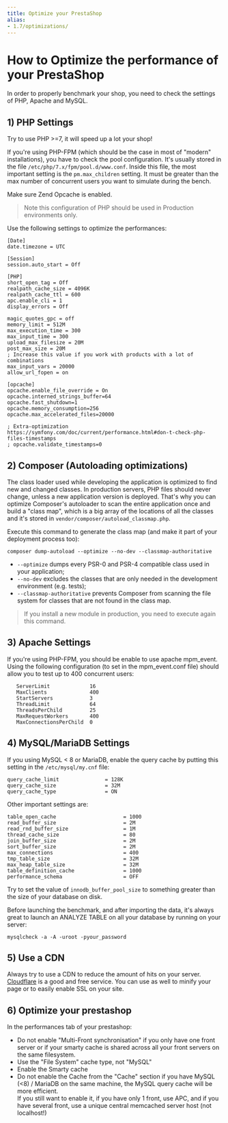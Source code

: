 ```yaml
---
title: Optimize your PrestaShop
alias:
- 1.7/optimizations/
---
```


# How to Optimize the performance of your PrestaShop

In order to properly benchmark your shop, you need to check the settings of PHP, Apache and MySQL.

## 1) PHP Settings

Try to use PHP >=7, it will speed up a lot your shop!

If you're using PHP-FPM (which should be the case in most of "modern" installations), you have to check the pool
configuration.
It's usually stored in the file ```/etc/php/7.x/fpm/pool.d/www.conf```.
Inside this file, the most important setting is the ```pm.max_children``` setting. It must be greater than the max number
of concurrent users you want to simulate during the bench.

Make sure Zend Opcache is enabled.

> Note this configuration of PHP should be used in Production environments only.

Use the following settings to optimize the performances:
```text
[Date]
date.timezone = UTC

[Session]
session.auto_start = Off

[PHP]
short_open_tag = Off
realpath_cache_size = 4096K
realpath_cache_ttl = 600
apc.enable_cli = 1
display_errors = Off

magic_quotes_gpc = off
memory_limit = 512M
max_execution_time = 300
max_input_time = 300
upload_max_filesize = 20M
post_max_size = 20M
; Increase this value if you work with products with a lot of combinations
max_input_vars = 20000
allow_url_fopen = on

[opcache]
opcache.enable_file_override = On
opcache.interned_strings_buffer=64
opcache.fast_shutdown=1
opcache.memory_consumption=256
opcache.max_accelerated_files=20000

; Extra-optimization https://symfony.com/doc/current/performance.html#don-t-check-php-files-timestamps
; opcache.validate_timestamps=0
```

## 2) Composer (Autoloading optimizations)

The class loader used while developing the application is optimized to find new and changed classes. In production servers, PHP files should never change, unless a new application version is deployed. That's why you can optimize Composer's autoloader to scan the entire application once and build a "class map", which is a big array of the locations of all the classes and it's stored in `vendor/composer/autoload_classmap.php`.

Execute this command to generate the class map (and make it part of your deployment process too):

```text
composer dump-autoload --optimize --no-dev --classmap-authoritative
```

* `--optimize` dumps every PSR-0 and PSR-4 compatible class used in your application;
* `--no-dev` excludes the classes that are only needed in the development environment (e.g. tests);
* `--classmap-authoritative` prevents Composer from scanning the file system for classes that are not found in the class map.

> If you install a new module in production, you need to execute again this command.

## 3) Apache Settings

If you're using PHP-FPM, you should be enable to use apache mpm_event. Using the following configuration 
(to set in the mpm_event.conf file) should allow you to test up to 400 concurrent users:

```
   ServerLimit             16
   MaxClients              400
   StartServers            3
   ThreadLimit             64
   ThreadsPerChild         25
   MaxRequestWorkers       400
   MaxConnectionsPerChild  0
```

## 4) MySQL/MariaDB Settings

If you using MySQL < 8 or MariaDB, enable the query cache by putting this setting in the ```/etc/mysql/my.cnf``` file:

```
query_cache_limit               = 128K
query_cache_size                = 32M
query_cache_type                = ON
```

Other important settings are:

```
table_open_cache                      = 1000
read_buffer_size                      = 2M
read_rnd_buffer_size                  = 1M
thread_cache_size                     = 80
join_buffer_size                      = 2M
sort_buffer_size                      = 2M
max_connections                       = 400
tmp_table_size                        = 32M
max_heap_table_size                   = 32M
table_definition_cache                = 1000
performance_schema                    = OFF
```

Try to set the value of ```innodb_buffer_pool_size``` to something greater than the size of your database on disk.

Before launching the benchmark, and after importing the data, it's always great to launch an ANALYZE TABLE on all your
database by running on your server:

```
mysqlcheck -a -A -uroot -pyour_password
```

## 5) Use a CDN

Always try to use a CDN to reduce the amount of hits on your server. <a href="https://www.cloudflare.com">Cloudflare</a>
is a good and free service. You can use as well to minify your page or to easily enable SSL on your site.

## 6) Optimize your prestashop

In the performances tab of your prestashop:

- Do not enable "Multi-Front synchronisation" if you only have one front server or if your smarty cache is shared 
across all your front servers on the same filesystem. 
- Use the "File System" cache type, not "MySQL"
- Enable the Smarty cache
- Do not enable the Cache from the "Cache" section if you have MySQL (<8) / MariaDB on the same machine, 
  the MySQL query cache will be more efficient. <br />
  If you still want to enable it, if you have only 1 front, use APC, and if you have several front, use a unique
  central memcached server host (not localhost!)
